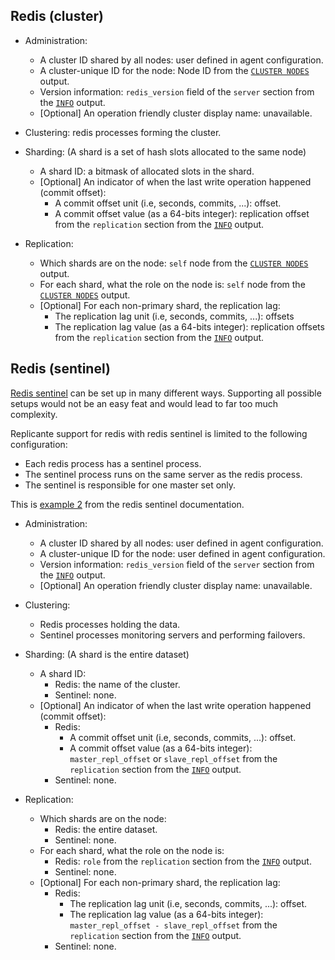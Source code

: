 ## Redis (cluster)
* Administration:
  * A cluster ID shared by all nodes: user defined in agent configuration.
  * A cluster-unique ID for the node: Node ID from the [`CLUSTER NODES`](https://redis.io/commands/cluster-nodes) output.
  * Version information: `redis_version` field of the `server` section from the [`INFO`](https://redis.io/commands/info) output.
  * [Optional] An operation friendly cluster display name: unavailable.

* Clustering: redis processes forming the cluster.

* Sharding: (A shard is a set of hash slots allocated to the same node)
  * A shard ID: a bitmask of allocated slots in the shard.
  * [Optional] An indicator of when the last write operation happened (commit offset):
    * A commit offset unit (i.e, seconds, commits, ...): offset.
    * A commit offset value (as a 64-bits integer): replication offset from the `replication` section from the [`INFO`](https://redis.io/commands/info) output.

* Replication:
  * Which shards are on the node: `self` node from the [`CLUSTER NODES`](https://redis.io/commands/cluster-nodes) output.
  * For each shard, what the role on the node is: `self` node from the [`CLUSTER NODES`](https://redis.io/commands/cluster-nodes) output.
  * [Optional] For each non-primary shard, the replication lag:
    * The replication lag unit (i.e, seconds, commits, ...): offsets
    * The replication lag value (as a 64-bits integer): replication offsets from the `replication` section from the [`INFO`](https://redis.io/commands/info) output.


## Redis (sentinel)
[Redis sentinel](https://redis.io/topics/sentinel) can be set up in many different ways.
Supporting all possible setups would not be an easy feat and would lead to far too much complexity.

Replicante support for redis with redis sentinel is limited to the following configuration:

  * Each redis process has a sentinel process.
  * The sentinel process runs on the same server as the redis process.
  * The sentinel is responsible for one master set only.

This is [example 2](https://redis.io/topics/sentinel#example-2-basic-setup-with-three-boxes)
from the redis sentinel documentation.


* Administration:
  * A cluster ID shared by all nodes: user defined in agent configuration.
  * A cluster-unique ID for the node: user defined in agent configuration.
  * Version information: `redis_version` field of the `server` section from the [`INFO`](https://redis.io/commands/info) output.
  * [Optional] An operation friendly cluster display name: unavailable.

* Clustering:
  * Redis processes holding the data.
  * Sentinel processes monitoring servers and performing failovers.

* Sharding: (A shard is the entire dataset)
  * A shard ID:
    * Redis: the name of the cluster.
    * Sentinel: none.
  * [Optional] An indicator of when the last write operation happened (commit offset):
    * Redis:
      * A commit offset unit (i.e, seconds, commits, ...): offset.
      * A commit offset value (as a 64-bits integer): `master_repl_offset` or `slave_repl_offset` from the `replication` section from the [`INFO`](https://redis.io/commands/info) output.
    * Sentinel: none.

* Replication:
  * Which shards are on the node:
    * Redis: the entire dataset.
    * Sentinel: none.
  * For each shard, what the role on the node is:
    * Redis: `role` from the `replication` section from the [`INFO`](https://redis.io/commands/info) output.
    * Sentinel: none.
  * [Optional] For each non-primary shard, the replication lag:
    * Redis:
      * The replication lag unit (i.e, seconds, commits, ...): offset.
      * The replication lag value (as a 64-bits integer): `master_repl_offset - slave_repl_offset` from the `replication` section from the [`INFO`](https://redis.io/commands/info) output.
    * Sentinel: none.
